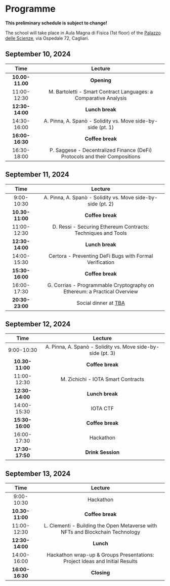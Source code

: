 # Programme

**This preliminary schedule is subject to change!**

The school will take place in Aula Magna di Fisica (1st floor) of the [Palazzo delle Scienze](https://goo.gl/maps/w5PtoZ6fbqUs6ToS9), via Ospedale 72, Cagliari.

## September 10, 2024

| Time   | Lecture |
| :---: | :---: |
| **10.00-11.00** | **Opening** | 
| 11:00-12:30 | M. Bartoletti - Smart Contract Languages: a Comparative Analysis |
| **12:30-14:00** | **Lunch break** |
| 14:30-16:00 | A. Pinna, A. Spanò - Solidity vs. Move side-by-side (pt. 1) | 
| **16:00-16:30** | **Coffee break** |
| 16:30-18:00 | P. Saggese - Decentralized Finance (DeFi) Protocols and their Compositions |

## September 11, 2024

| Time   | Lecture |
| :---: | :---: |
| 9:00-10:30 | A. Pinna, A. Spanò - Solidity vs. Move side-by-side (pt. 2) | 
| **10.30-11:00** | **Coffee break** | 
| 11:00-12:30 | D. Ressi - Securing Ethereum Contracts: Techniques and Tools |
| **12:30-14:00** | **Lunch break** |
| 14:00-15:30 | Certora - Preventing DeFi Bugs with Formal Verification |
| **15:30-16:00** | **Coffee break** |
| 16:00-17:30 | G. Corrias - Programmable Cryptography on Ethereum: a Practical Overview |
| **20:30-23:00** | Social dinner at [TBA]() |

## September 12, 2024

| Time   | Lecture |
| :---: | :---: |
| 9:00-10:30 | A. Pinna, A. Spanò - Solidity vs. Move side-by-side (pt. 3) | 
| **10.30-11:00** | **Coffee break** | 
| 11:00-12:30 | M. Zichichi - IOTA Smart Contracts |
| **12:30-14:00** | **Lunch break** |
| 14:00-15:30 | IOTA CTF |
| **15:30-16:00** | **Coffee break** |
| 16:00-17:30 | Hackathon |
| **17:30-17:50** | **Drink Session**  |

## September 13, 2024

| Time   | Lecture |
| :---: | :---: |
| 9:00-10:30 | Hackathon | 
| **10.30-11:00** | **Coffee break** | 
| 11:00-12:30 | L. Clementi - Building the Open Metaverse with NFTs and Blockchain Technology |
| **12:30-14:00** | **Lunch** |
| 14:00-16:00 | Hackathon wrap-up & Groups Presentations: Project Ideas and Initial Results |
| **16:00-16:30** | **Closing** |
